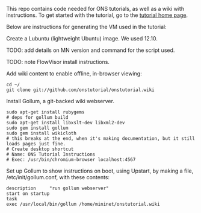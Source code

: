 This repo contains code needed for ONS tutorials, as well as a wiki with instructions.  To get started with the tutorial, go to the [tutorial home page](github.com/onstutorial/onstutorial/wiki).

Below are instructions for generating the VM used in the tutorial:

Create a Lubuntu (lightweight Ubuntu) image.  We used 12.10.

TODO: add details on MN version and command for the script used.

TODO: note FlowVisor install instructions.

Add wiki content to enable offline, in-browser viewing:
```
cd ~/
git clone git://github.com/onstutorial/onstutorial.wiki
```

Install Gollum, a git-backed wiki webserver.
```
sudo apt-get install rubygems
# deps for gollum build 
sudo apt-get install libxslt-dev libxml2-dev
sudo gem install gollum
sudo gem install wikicloth
# this breaks at the end, when it's making documentation, but it still loads pages just fine.
# Create desktop shortcut
# Name: ONS Tutorial Instructions
# Exec: /usr/bin/chromium-browser localhost:4567
```

Set up Gollum to show instructions on boot, using Upstart, by making a file, /etc/init/gollum.conf, with these contents:
```
description     "run gollum webserver"
start on startup
task
exec /usr/local/bin/gollum /home/mininet/onstutorial.wiki
```

